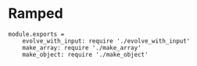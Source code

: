 # Ramped

	module.exports =
		evolve_with_input: require './evolve_with_input'
		make_array: require './make_array'
		make_object: require './make_object'
